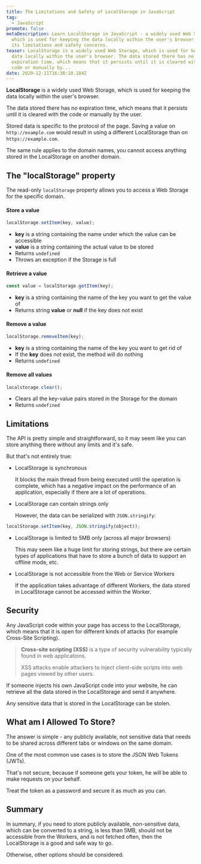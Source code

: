 ```yaml
---
title: The Limitations and Safety of LocalStorage in JavaScript
tag:
  - JavaScript
promote: false
metaDescription: Learn LocalStorage in JavaScript - a widely used Web Storage,
  which is used for keeping the data locally within the user's browser and all
  its limitations and safety concerns.
teaser: LocalStorage is a widely used Web Storage, which is used for keeping the
  data locally within the user's browser. The data stored there has no
  expiration time, which means that it persists until it is cleared with the
  code or manually by...
date: 2020-12-11T16:38:10.184Z
---
```

**LocalStorage** is a widely used Web Storage, which is used for keeping the data locally within the user's browser.

The data stored there has no expiration time, which means that it persists until it is cleared with the code or manually by the user.

Stored data is specific to the protocol of the page. Saving a value on `http://example.com` would result in using a different LocalStorage than on `https://example.com`.

The same rule applies to the domain names, you cannot access anything stored in the LocalStorage on another domain.

## The "localStorage" property

The read-only `localStorage` property allows you to access a Web Storage for the specific domain.

#### Store a value

```javascript
localStorage.setItem(key, value);
```

* **key** is a string containing the name under which the value can be accessible
* **value** is a string containing the actual value to be stored
* Returns `undefined`
* Throws an exception if the Storage is full

#### Retrieve a value

```javascript
const value = localStorage.getItem(key);
```

* **key** is a string containing the name of the key you want to get the value of
* Returns string **value** or **null** if the key does not exist

#### Remove a value

```javascript
localStorage.removeItem(key);
```

* **key** is a string containing the name of the key you want to get rid of
* If the **key** does not exist, the method will do nothing
* Returns `undefined`

#### Remove all values

```javascript
localstorage.clear();
```

* Clears all the key-value pairs stored in the Storage for the domain
* Returns `undefined`

## Limitations

The API is pretty simple and straightforward, so it may seem like you can store anything there without any limits and it's safe. 

But that's not entirely true:

* LocalStorage is synchronous

  It blocks the main thread from being executed until the operation is complete, which has a negative impact on the performance of an application, especially if there are a lot of operations.
* LocalStorage can contain strings only

  However, the data can be serialized with `JSON.stringify`:

```javascript
localStorage.setItem(key, JSON.stringify(object));
```

* LocalStorage is limited to 5MB only (across all major browsers)

  This may seem like a huge limit for storing strings, but there are certain types of applications that have to store a bunch of data to support an offline mode, etc.
* LocalStorage is not accessible from the Web or Service Workers

  If the application takes advantage of different Workers, the data stored in LocalStorage cannot be accessed within the Worker.

## Security

Any JavaScript code within your page has access to the LocalStorage, which means that it is open for different kinds of attacks (for example Cross-Site Scripting).

> **Cross-site scripting (XSS)** is a type of security vulnerability typically found in web applications. 
>
> XSS attacks enable attackers to inject client-side scripts into web pages viewed by other users.

If someone injects his own JavaScript code into your website, he can retrieve all the data stored in the LocalStorage and send it anywhere.

Any sensitive data that is stored in the LocalStorage can be stolen.

## What am I Allowed To Store?

The answer is simple - any publicly available, not sensitive data that needs to be shared across different tabs or windows on the same domain.

One of the most common use cases is to store the JSON Web Tokens (JWTs).

That's not secure, because if someone gets your token, he will be able to make requests on your behalf.

Treat the token as a password and secure it as much as you can.

## Summary

In summary, if you need to store publicly available, non-sensitive data, which can be converted to a string, is less than 5MB, should not be accessible from the Workers, and is not fetched often, then the LocalStorage is a good and safe way to go.

Otherwise, other options should be considered.